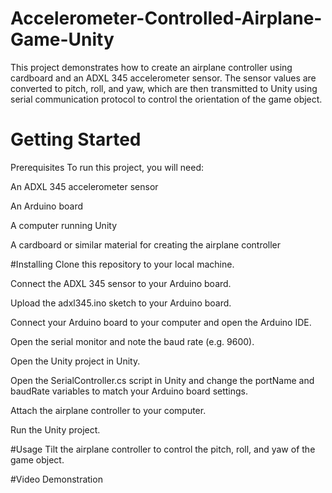 # Accelerometer-Controlled-Airplane-Game-Unity

This project demonstrates how to create an airplane controller using cardboard and an ADXL 345 accelerometer sensor. The sensor values are converted to pitch, roll, and yaw, which are then transmitted to Unity using serial communication protocol to control the orientation of the game object.

# Getting Started
Prerequisites
To run this project, you will need:

An ADXL 345 accelerometer sensor

An Arduino board

A computer running Unity

A cardboard or similar material for creating the airplane controller

#Installing
Clone this repository to your local machine.

Connect the ADXL 345 sensor to your Arduino board.

Upload the adxl345.ino sketch to your Arduino board.

Connect your Arduino board to your computer and open the Arduino IDE.

Open the serial monitor and note the baud rate (e.g. 9600).

Open the Unity project in Unity.

Open the SerialController.cs script in Unity and change the portName and baudRate variables to match your Arduino board settings.

Attach the airplane controller to your computer.

Run the Unity project.

#Usage
Tilt the airplane controller to control the pitch, roll, and yaw of the game object.

#Video Demonstration
